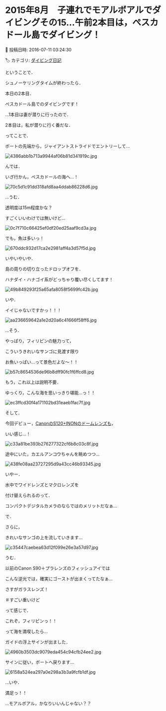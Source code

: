 # 2015年8月　子連れでモアルボアルでダイビングその15…午前2本目は，ぺスカドール島でダイビング！

📅 投稿日時: 2016-07-11 03:24:30

🏷️ カテゴリ: [ダイビング日記](ce3a7a8d424d112fce83ee85c81a0e344.md)

ということで．


シュノーケリングタイムが終わったら．


本日の2本目．


ぺスカドール島でのダイビングです！





…1本目は妻が潜りに行ったので．


2本目は，私が潜りに行く番だな．





ってことで．


ボートの先端から，ジャイアントストライドでエントリーして…




![4386abb1b713a9944af06b81d341919c.jpg](images/4386abb1b713a9944af06b81d341919c.jpg)




んでは．


いざ行かん，ぺスカドールの海へ…！




![70c5d1c91dd318afd8aa4ddab86228d6.jpg](images/70c5d1c91dd318afd8aa4ddab86228d6.jpg)




…うむ．


透明度は15m程度かな？


すごくいいわけでは無いけど…




![0c7f710c66425ef0df20ed25aaf9cd3a.jpg](images/0c7f710c66425ef0df20ed25aaf9cd3a.jpg)




でも，魚は多いっ！




![670ddc932d17ca2e2981aff4a3d57f5d.jpg](images/670ddc932d17ca2e2981aff4a3d57f5d.jpg)







いやいやいや．


島の周りの切り立ったドロップオフを．


ハナダイ・ハナゴイ系がどっちゃり覆い尽くしてます！




![49b849293f25a65afa8058f5699fc42b.jpg](images/49b849293f25a65afa8058f5699fc42b.jpg)




いや．


イイじゃないですかっ！！！




![aa236659642a1e2d20a6c41666f58ff6.jpg](images/aa236659642a1e2d20a6c41666f58ff6.jpg)




…そう．


やっぱり，フィリピンの魅力って，


こういうきれいなサンゴに見渡す限り


お魚いっぱい…って景色だよな～！！




![b57c8654536de96b8dff90fc1f6ffcd8.jpg](images/b57c8654536de96b8dff90fc1f6ffcd8.jpg)







もう，これ以上は説明不要．


ゆっくり，こんな海を思いっきり堪能…っ！！




![ec3ffcd30f4a171102bd31eaeb1fac7f.jpg](images/ec3ffcd30f4a171102bd31eaeb1fac7f.jpg)




そして．


今回デビュー，[CanonのS120+INONのドームレンズも](e8f922e68b4fdd9cf7ca08c2be560efd8.md)，


いい感じ…！




![c33a81be393b276277322cf6b8c03c8f.jpg](images/c33a81be393b276277322cf6b8c03c8f.jpg)







途中にいた，カエルアンコウちゃんを眺めつつ…




![438fe08aa23727295d9a43cc46b93345.jpg](images/438fe08aa23727295d9a43cc46b93345.jpg)




いやー．


水中でワイドレンズとマクロレンズを


付け替えられるのって．


コンパクトデジタルカメラのならではのメリットだなぁ…





で．


さらに，


きれいなサンゴの上を流していきます…




![c35447caebea63d12f099e26e3a57d97.jpg](images/c35447caebea63d12f099e26e3a57d97.jpg)




うむ．


以前のCanon S90＋プラレンズのフィッシュアイでは


こんな逆光では，確実にゴーストが出まくってたなぁ…


さすがガラスレンズ！


＃すごい重いけど





って感じで．


これぞ，フィリピンっ！！


って海を満喫したら…


ガイドの浮上サインが出ました．




![4960b3503dc9079eda454c94cfb24ee2.jpg](images/4960b3503dc9079eda454c94cfb24ee2.jpg)







サインに従い，ボートへ戻ります…




![6158a524ea297a0e298a3b3a9fcfb1df.jpg](images/6158a524ea297a0e298a3b3a9fcfb1df.jpg)







…いや．


満足っ！！


…モアルボアル，かなりいいんじゃない？？
